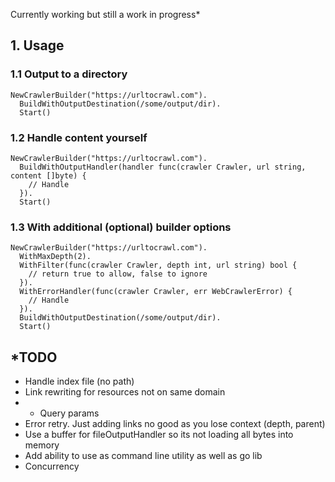 Currently working but still a work in progress*

## 1. Usage

### 1.1 Output to a directory

```
NewCrawlerBuilder("https://urltocrawl.com").
  BuildWithOutputDestination(/some/output/dir).
  Start()
```

### 1.2 Handle content yourself

```
NewCrawlerBuilder("https://urltocrawl.com").
  BuildWithOutputHandler(handler func(crawler Crawler, url string, content []byte) {
    // Handle
  }).
  Start()
```

### 1.3 With additional (optional) builder options

```
NewCrawlerBuilder("https://urltocrawl.com").
  WithMaxDepth(2).
  WithFilter(func(crawler Crawler, depth int, url string) bool {
    // return true to allow, false to ignore
  }).
  WithErrorHandler(func(crawler Crawler, err WebCrawlerError) {
	// Handle
  }).
  BuildWithOutputDestination(/some/output/dir).
  Start()
```

## *TODO
* Handle index file (no path)
* Link rewriting for resources not on same domain
* - Query params
* Error retry. Just adding links no good as you lose context (depth, parent)
* Use a buffer for fileOutputHandler so its not loading all bytes into memory
* Add ability to use as command line utility as well as go lib
* Concurrency
